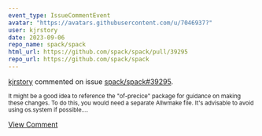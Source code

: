 ```yaml
---
event_type: IssueCommentEvent
avatar: "https://avatars.githubusercontent.com/u/7046937?"
user: kjrstory
date: 2023-09-06
repo_name: spack/spack
html_url: https://github.com/spack/spack/pull/39295
repo_url: https://github.com/spack/spack
---
```


<a href='https://github.com/kjrstory' target='_blank'>kjrstory</a> commented on issue <a href='https://github.com/spack/spack/pull/39295' target='_blank'>spack/spack#39295</a>.

<small>It might be a good idea to reference the "of-precice" package for guidance on making these changes. To do this, you would need a separate Allwmake file. It's advisable to avoid using os.system if possible....</small>

<a href='https://github.com/spack/spack/pull/39295' target='_blank'>View Comment</a>